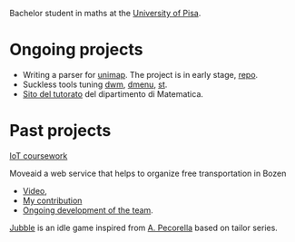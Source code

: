 Bachelor student in maths at the [University of Pisa](https://www.dm.unipi.it/en/). 

# Ongoing projects

- Writing a parser for [unimap](https://unimap.unipi.it/cercapersone/cercapersone.php). 
 The project is in early stage, [repo](https://github.com/defending1/parser_unimap_unipi).
- Suckless tools tuning [dwm](https://github.com/defending1/dwm), 
[dmenu](https://github.com/defending1/dmenu), [st](https://github.com/defending1/st).
- [Sito del tutorato](https://git.phc.dm.unipi.it/phc/tutorato) del dipartimento
    di Matematica.

# Past projects

[IoT coursework](https://github.com/defending1/IoT-coursework)

Moveaid a web service 
that helps to organize free transportation in Bozen
- [Video](https://www.sfscon.it/talks/moveaid-a-web-app-to-foster-accessible-mobility/),
- [My contribution](https://gitlab.inf.unibz.it/red-giant/dashboard) 
- [Ongoing development of the team](https://gitlab.com/lugbz/moveaid).

[Jubble](https://gitlab.inf.unibz.it/jubble/prpr_project_jubble) is an idle game
inspired from [A. Pecorella](https://blog.kongregate.com/the-math-of-idle-games-part-i/) 
based on tailor series.
